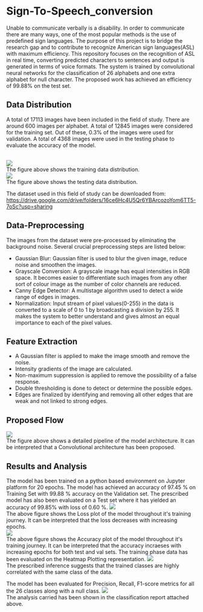 # Sign-To-Speech_conversion
Unable to communicate verbally is a disability. In order to communicate there are many ways, one of the most popular methods is the use of predefined sign languages. The purpose of this project is to bridge the research gap and to contribute to recognize American sign languages(ASL) with maximum efficiency. This repository focuses on the recognition of ASL in real time, converting predicted characters to sentences and output is generated in terms of voice formats. The system is trained by convolutional neural networks for the classification of 26 alphabets and one extra alphabet for null character. The proposed work has achieved an efficiency of 99.88% on the test set.

## Data Distribution
A total of 17113 images have been included in the field of study. There are around 600 images per alphabet. A total of 12845 images were considered for the training set. Out of these, 0.3% of the images were used for validation. A total of 4368 images were used in the testing phase to evaluate the accuracy of the model.
<br />
<br />

![](Analysis/train_data_distribution.png)<br />
The figure above shows the training data distribution.<br />
![](Analysis/test_data_Distribution.png)<br />
The figure above shows the testing data distribution.<br />

The dataset used in this field of study can be downloaded from:<br />
https://drive.google.com/drive/folders/16ce6Hc4U5Qr6YBArcozoYom6TT5-7oSc?usp=sharing

## Data-Preprocessing
The images from the dataset were pre-processed by eliminating the background noise. Several crucial preprocessing steps are listed below:
* Gaussian Blur: Gaussian filter is used to blur the given image, reduce noise and smoothen the images. 
* Grayscale Conversion: A grayscale image has equal intensities in RGB space. It becomes easier to differentiate such images from any other sort of colour image as the number of color channels are reduced.
* Canny Edge Detector:  A multistage algorithm used to detect a wide range of edges in images. 
* Normalization: Input stream of pixel values(0-255) in the data is converted to a scale of 0 to 1 by broadcasting a division by 255. It makes the system to better understand and gives almost an equal importance to each of the pixel values. 

## Feature Extraction
* A Gaussian filter is applied to make the image smooth and  remove the noise.
* Intensity gradients of the image are calculated.
* Non-maximum suppression is applied to remove the possibility of a false response. 
* Double thresholding is done to detect or determine the possible edges. 
* Edges are finalized by identifying and removing all other edges that are weak and not linked to strong edges.

## Proposed Flow

![](Analysis/Proposed%20Flow.png)<br />
The figure above shows a detailed pipeline of the model architecture. It can be interpreted that a Convolutional architecture has been proposed.
## Results and Analysis
The model has been trained on a python based environment on Jupyter platform for 20 epochs. The model has achieved an accuracy of 97.45 % on Training Set with 99.88 % accuracy on the Validation set. The prescribed model has also been evaluated on a Test set where it has yielded an accuracy of 99.85% with loss of 0.60 %.
![](Analysis/Loss%20vs%20Epoch.png)<br />
The above figure shows the Loss plot of the model throughout it's training journey. It can be interpreted that the loss decreases with increasing epochs.
<br />![](Analysis/Accuracy%20vs%20Epoch.png)<br />
The above figure shows the Accuracy plot of the model throughout it's training journey. It can be interpreted that the accuracy incraeses with increasing epochs for both test and val sets.
The training phase data has been evaluated on the Heatmap Plotting representation. 
![](Analysis/Heatmp.png)<br />
The prescribed inference suggests that the trained classes are highly correlated with the same class of the data. 


The model has been evaluated for Precision, Recall, F1-score metrics for all the 26 classes along with a null class. 
![](Analysis/Classification_report.png)<br />
The analysis carried has been shown in the classification report attached above. 





